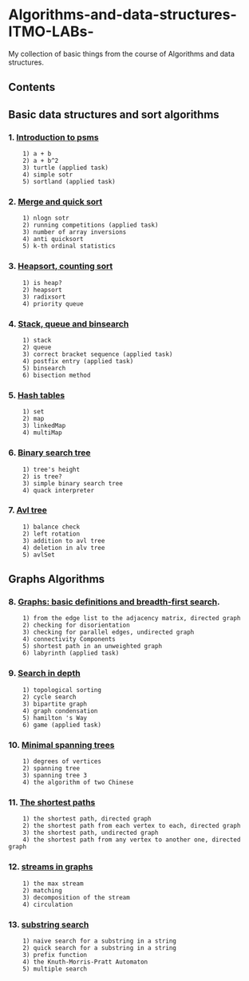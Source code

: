 
# Algorithms-and-data-structures-ITMO-LABs-

My collection of basic things from the course of Algorithms and data structures.



## Contents


## Basic data structures and sort algorithms
### 1. [Introduction to psms](http://neerc.ifmo.ru/teaching/disalgo/problems/problems1.pdf)
		1) a + b
		2) a + b^2
		3) turtle (applied task) 
		4) simple sotr
		5) sortland (applied task)
### 2.  [Merge and quick sort](http://neerc.ifmo.ru/teaching/disalgo/problems/problems2.pdf)
	    1) nlogn sotr
	    2) running competitions (applied task) 
	    3) number of array inversions
	    4) anti quicksort
	    5) k-th ordinal statistics
### 3.  [Heapsort,  counting sort](http://neerc.ifmo.ru/teaching/disalgo/problems/problems3.pdf)
		1) is heap? 
		2) heapsort
		3) radixsort
		4) priority queue
### 4. [Stack, queue and binsearch](http://neerc.ifmo.ru/teaching/disalgo/problems/problems4.pdf)
		1) stack
		2) queue
		3) correct bracket sequence (applied task)
		4) postfix entry (applied task)
		5) binsearch
		6) bisection method
### 5. [Hash tables](http://neerc.ifmo.ru/teaching/disalgo/problems/problems5.pdf)
		1) set
		2) map
		3) linkedMap
		4) multiMap
### 6. [Binary search tree](http://neerc.ifmo.ru/teaching/disalgo/problems/problems6.pdf)
		1) tree's height
		2) is tree? 
		3) simple binary search tree
		4) quack interpreter
### 7. [Avl tree](http://neerc.ifmo.ru/teaching/disalgo/problems/problems7.pdf)
		1) balance check
		2) left rotation
		3) addition to avl tree
		4) deletion in alv tree
		5) avlSet
## Graphs Algorithms
### 8. [Graphs: basic definitions and breadth-first search](http://neerc.ifmo.ru/teaching/disalgo/problems/problems8.pdf).
		1) from the edge list to the adjacency matrix, directed graph
		2) checking for disorientation
		3) checking for parallel edges, undirected graph
		4) connectivity Components
		5) shortest path in an unweighted graph
		6) labyrinth (applied task)
### 9. [Search in depth](http://neerc.ifmo.ru/teaching/disalgo/problems/problems9.pdf)
		1) topological sorting
		2) cycle search
		3) bipartite graph
		4) graph condensation
		5) hamilton 's Way
		6) game (applied task)
### 10. [Minimal spanning trees](http://neerc.ifmo.ru/teaching/disalgo/problems/problems10.pdf)
		1) degrees of vertices
		2) spanning tree
		3) spanning tree 3
		4) the algorithm of two Chinese
### 11. [The shortest paths](http://neerc.ifmo.ru/teaching/disalgo/problems/problems11.pdf)
		1) the shortest path, directed graph
		2) the shortest path from each vertex to each, directed graph
		3) the shortest path, undirected graph
		4) the shortest path from any vertex to another one, directed graph
### 12. [streams in graphs](http://neerc.ifmo.ru/teaching/disalgo/problems/problems12.pdf)
		1) the max stream
		2) matching
		3) decomposition of the stream
		4) circulation
### 13. [substring search](http://neerc.ifmo.ru/teaching/disalgo/problems/problems13.pdf)
		1) naive search for a substring in a string
		2) quick search for a substring in a string
		3) prefix function
		4) the Knuth-Morris-Pratt Automaton
		5) multiple search
